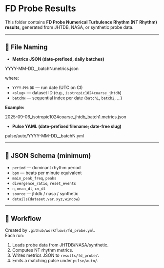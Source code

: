 # FD Probe Results

This folder contains **FD Probe Numerical Turbulence Rhythm (NT Rhythm) results**, generated from JHTDB, NASA, or synthetic probe data.

---

## 📂 File Naming

- **Metrics JSON (date-prefixed, daily batches)**

YYYY-MM-DD__batchN.metrics.json

where:  
- `YYYY-MM-DD` — run date (UTC on CI)  
- `<slug>` — dataset ID (e.g., `isotropic1024coarse_jhtdb`)  
- `batchN` — sequential index per date (`batch1`, `batch2`, …)  

**Example:**  

2025-09-06_isotropic1024coarse_jhtdb_batch1.metrics.json

- **Pulse YAML (date-prefixed filename; date-free slug)**

pulse/auto/YYYY-MM-DD__batchN.yml

---

## 📑 JSON Schema (minimum)

- `period` — dominant rhythm period  
- `bpm` — beats per minute equivalent  
- `main_peak_freq`, `peaks`  
- `divergence_ratio`, `reset_events`  
- `n`, `mean_dt`, `cv_dt`  
- `source` — jhtdb / nasa / synthetic  
- `details{dataset,var,xyz,window}`  

---

## 🔗 Workflow

Created by `.github/workflows/fd_probe.yml`.  
Each run:  
1. Loads probe data from JHTDB/NASA/synthetic.  
2. Computes NT rhythm metrics.  
3. Writes metrics JSON to `results/fd_probe/`.  
4. Emits a matching pulse under `pulse/auto/`.

